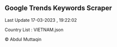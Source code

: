 

## Google Trends Keywords Scraper 
 
Last Update 17-03-2023 , 19:22:02

Country List :
VIETNAM.json



© Abdul Muttaqin 
